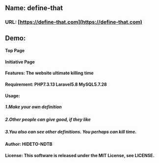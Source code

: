 ## Name: define-that
### URL: [https://define-that.com](https://define-that.com)
## Demo:
#### Top Page


#### Initiative Page


#### Features: The website ultimate killing time
#### Requirement: PHP7.3.13 Laravel5.8 MySQL5.7.28 
#### Usage: 
##### 1.Make your own definition
##### 2.Other people can give good, if they like 
##### 3.You also can see other definitions. You perhaps can kill time.
#### Author: HIDETO-NDTB
#### License: This software is released under the MIT License, see LICENSE.

